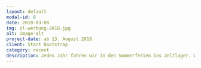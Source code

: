 ```yaml
---
layout: default
modal-id: 8
date: 2018-03-08
img: zl-werbung-2018.jpg
alt: image-alt
project-date: ab 13. August 2018
client: Start Bootstrap
category: recent
description: Jedes Jahr fahren wir in den Sommerferien ins Zeltlager. Wir haben zwei Wochen Spaß, verbringen unsere Zeit in der Natur und neben vielen verschiedenen Spielen erleben wir vor allem das Gefühl der Gemeinschaft. Wir freuen uns über jedes Kind, dass bei uns mitfährt! Weitere Informationen findet ihr im <a target="_blank" href="/dokumente/zl-flyer/zl-flyer_2018_print.pdf">Flyer</a>.
---
```

